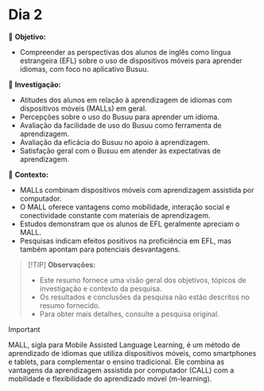 # Dia 2

:dart: **Objetivo:**

* Compreender as perspectivas dos alunos de inglês como língua estrangeira (EFL) sobre o uso de dispositivos móveis para aprender idiomas, com foco no aplicativo Busuu.

🔎 **Investigação:**

* Atitudes dos alunos em relação à aprendizagem de idiomas com dispositivos móveis (MALLs) em geral.
* Percepções sobre o uso do Busuu para aprender um idioma.
* Avaliação da facilidade de uso do Busuu como ferramenta de aprendizagem.
* Avaliação da eficácia do Busuu no apoio à aprendizagem.
* Satisfação geral com o Busuu em atender às expectativas de aprendizagem.

:memo: **Contexto:**

* MALLs combinam dispositivos móveis com aprendizagem assistida por computador.
* O MALL oferece vantagens como mobilidade, interação social e conectividade constante com materiais de aprendizagem.
* Estudos demonstram que os alunos de EFL geralmente apreciam o MALL.
* Pesquisas indicam efeitos positivos na proficiência em EFL, mas também apontam para potenciais desvantagens.


> [!TIP] **Observações:**
>
> * Este resumo fornece uma visão geral dos objetivos, tópicos de investigação e contexto da pesquisa.
> * Os resultados e conclusões da pesquisa não estão descritos no resumo fornecido.
> * Para obter mais detalhes, consulte a pesquisa original.


> [!IMPORTANT]
>
> MALL, sigla para Mobile Assisted Language Learning, é um método de aprendizado de idiomas que utiliza dispositivos móveis, como smartphones e tablets, para complementar o ensino tradicional. Ele combina as vantagens da aprendizagem assistida por computador (CALL) com a mobilidade e flexibilidade do aprendizado móvel (m-learning).
